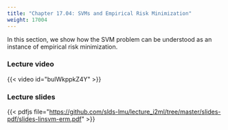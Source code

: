 ```yaml
---
title: "Chapter 17.04: SVMs and Empirical Risk Minimization"
weight: 17004
---
```

In this section, we show how the SVM problem can be understood as an instance of empirical risk minimization. 

<!--more-->

### Lecture video

{{< video id="bulWkppkZ4Y" >}}

### Lecture slides

{{< pdfjs file="https://github.com/slds-lmu/lecture_i2ml/tree/master/slides-pdf/slides-linsvm-erm.pdf" >}}
